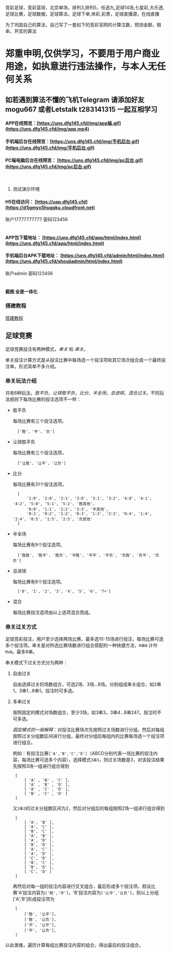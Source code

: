竞彩足球，竞彩篮球，北京单场，排列3,排列5，任选九,足球14场,七星彩,大乐透,足球比赛，足球数据，足球算法，足球下单,体彩,彩票，足球直播源，在线直播

为了巩固自己的算法，自己写了一套如下的竞彩官网的计算注数，预测金额，赔率，开奖的算法

# 郑重申明,仅供学习，不要用于用户商业用途，如执意进行违法操作，与本人无任何关系
## 如若遇到算法不懂的飞机Telegram 请添加好友 mogu667 或者Letstalk t283141315 一起互相学习

#### APP在线预览：[https://uns.dfg145.cfd/img/app端.gif](https://uns.dfg145.cfd/img/app.mp4)<br>
#### 手机端后台在线预览：[https://uns.dfg145.cfd/img/手机后台.gif](https://uns.dfg145.cfd/img/手机后台.gif)<br>
#### PC端电脑后台在线预览： [https://uns.dfg145.cfd/img/pc后台.gif](https://uns.dfg145.cfd/img/pc后台.gif)<br>

<br>

1.  测试演示环境  <br>
#### H5在线访问： [https://uap.dfg145.cfd](https://d1jgmyx5hugpku.cloudfront.net)<br>
账户17777777777 密码123456 <br>
<br>

#### APP包下载地址： [https://uns.dfg145.cfd/app/html/index.html](https://uns.dfg145.cfd/app/html/index.html)<br>

####  手机端后台APK下载地址： [https://uns.dfg145.cfd/admin/html/index.html](https://uns.dfg145.cfd/shoujiadmin/html/index.html)<br>
账户admin 密码123456 <br>
<br>


#### 截图   全是一体化


### 搭建教程
[搭建教程](https://youtu.be/7BIIAtqUiUI)


## 足球竞赛
足球竞赛投注有两种模式，*单关* 和 *串关*。

单关投注计算方式是从投注比赛中每场选一个投注项和其它场次组合成一个最终投注单。形式简单不多介绍。

### 串关玩法介绍
共有6种玩法，*胜平负*，*让球胜平负*，*比分*，*半全场*，*总进球*，*混合过关*。不同玩法规则下每场比赛的投注选项不一样：
+ 胜平负

    每场比赛有三个投注选项。

        ['胜'，'平'，'负']
+ 让球胜平负

    每场比赛有三个投注选项。

        ['让胜'，'让平'，'让负']
+ 比分

    每场比赛有31个投注选项。
    
        [
            '1:0', '2:0', '2:1', '3:0', '3:1', '3:2', '4:0', '4:1', '4:2', '5:0', '5:1', '5:2', '胜其他',
            '0:0', '1:1', '2:2', '3:3', '平其他',
            '0:1', '0:2', '1:2', '0:3', '1:3', '2:3', '0:4', '1:4', '2:4', '0:5', '1:5', '2:5', '负其他'
        ]
+ 半全场

    每场比赛有9个投注选项。

        ['胜胜', '胜平', '胜负', '平胜', '平平', '平负', '负胜', '负平', '负负']
+ 总进球

    每场比赛有8个投注选项。

        ['0', '1', '2', '3', '4', '5', '6', '7+']
+ 混合

    每场比赛投注选项由以上选项混合而成。

### 串关过关方式
足球竞彩投注，用户至少选择两场比赛，最多选10-15场进行投注，每场比赛可选多个投注项。串关是对所选比赛场数进行组合搭配的一种快捷方法，`M串N` 计作 `MxN`。最多8串。

串关模式下过关方式分为两种：
1. 自由过关

    自由选择过关的场数组合，可选2场、3场...8场。分别组成串关组合，如2串1，3串1...8串1。投注时可多选。
2. 多串过关

    按照固定的模式对场数组合，至少3场，如3串3，3串4...8串247。投注时不可多选。
    
    *固定模式的一般解释*：对投注比赛场次先按照过关场数进行分组，然后对每组按照过关分组数区间进行分组，最终对分组后每组内的比赛每场选一个投注项进行组合。
    
    例如：有投注比赛`['A','B','C','D']`（ABCD分别代表一场比赛的投注内容，每场比赛可选多个内容），选择模式`3串3`，则过关场数是3，对该投注结果先按照3场一组进行组合得到
        
        [ 
            [ 'A' , 'B' , 'C' ],
            [ 'A' , 'B' , 'D' ],
            [ 'A' , 'C' , 'D' ],
            [ 'B' , 'C' , 'D' ]
        ]
    又`3串3`的过关分组数区间为2，然后对分组后的每组按照2场一组进行组合得到

        [ 
            [ 'A', 'B' ],
            [ 'A', 'C' ],
            [ 'B', 'C' ],
            [ 'A', 'B' ],
            [ 'A', 'D' ],
            [ 'B', 'D' ],
            [ 'A', 'C' ],
            [ 'A', 'D' ],
            [ 'C', 'D' ],
            [ 'B', 'C' ],
            [ 'B', 'D' ],
            [ 'C', 'D' ] 
        ] 
    再然后对每一组的投注内容进行交叉组合，最后形成多个投注项。假设比赛'A'投注内容为`['胜','平']`，'B'投注内容为`['让平','让负']`，则以上分组['A','B']形成投注项为
    
        [
            ['胜', '让平'],
            ['胜', '让负'],
            ['平', '让平'],
            ['平', '让负'],
        ]
以此类推，遍历计算每组比赛投注内容的组合，得出最后的投注组合。
